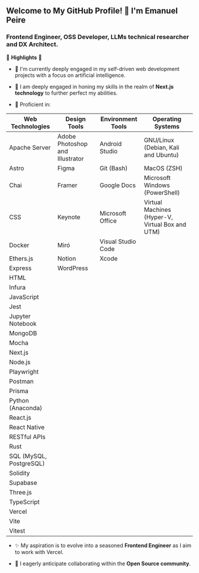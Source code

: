 ## Welcome to My GitHub Profile! 👋 I'm Emanuel Peire

### Frontend Engineer, OSS Developer, LLMs technical researcher and DX Architect.

🚀 **Highlights** 🚀

- 🔭 I'm currently deeply engaged in my self-driven web development projects with a focus on artificial intelligence.

- 🌱 I am deeply engaged in honing my skills in the realm of **Next.js technology** to further perfect my abilities.

- 🧠 Proficient in:

| **Web Technologies**        | **Design Tools**                         | **Environment Tools**                 | **Operating Systems**                                |
|-----------------------------|------------------------------------------|---------------------------------------|------------------------------------------------------|
| Apache Server               | Adobe Photoshop and Illustrator          | Android Studio                        | GNU/Linux (Debian, Kali and Ubuntu)                  |
| Astro                       | Figma                                    | Git (Bash)                            | MacOS (ZSH)                                          |
| Chai                        | Framer                                   | Google Docs                           | Microsoft Windows (PowerShell)                       |
| CSS                         | Keynote                                  | Microsoft Office                      | Virtual Machines (Hyper-V, Virtual Box and UTM)      |
| Docker                      | Miró                                     | Visual Studio Code                    |                                                      |
| Ethers.js                   | Notion                                   | Xcode                                 |                                                      |
| Express                     | WordPress                                |                                       |                                                      |
| HTML                        |                                          |                                       |                                                      |
| Infura                      |                                          |                                       |                                                      |
| JavaScript                  |                                          |                                       |                                                      |
| Jest                        |                                          |                                       |                                                      |
| Jupyter Notebook            |                                          |                                       |                                                      |
| MongoDB                     |                                          |                                       |                                                      |
| Mocha                       |                                          |                                       |                                                      |
| Next.js                     |                                          |                                       |                                                      |
| Node.js                     |                                          |                                       |                                                      |
| Playwright                  |                                          |                                       |                                                      |
| Postman                     |                                          |                                       |                                                      |
| Prisma                      |                                          |                                       |                                                      |
| Python (Anaconda)           |                                          |                                       |                                                      |
| React.js                    |                                          |                                       |                                                      |
| React Native                |                                          |                                       |                                                      |
| RESTful APIs                |                                          |                                       |                                                      |
| Rust                        |                                          |                                       |                                                      |
| SQL (MySQL, PostgreSQL)     |                                          |                                       |                                                      |
| Solidity                    |                                          |                                       |                                                      |
| Supabase                    |                                          |                                       |                                                      |
| Three.js                    |                                          |                                       |                                                      |
| TypeScript                  |                                          |                                       |                                                      |
| Vercel                      |                                          |                                       |                                                      |
| Vite                        |                                          |                                       |                                                      |
| Vitest                      |                                          |                                       |                                                      |

- ✨ My aspiration is to evolve into a seasoned **Frontend Engineer** as I aim to work with Vercel.

- 🤝 I eagerly anticipate collaborating within the **Open Source community**.
